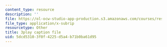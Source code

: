 ```yaml
---
content_type: resource
description: ''
file: https://ol-ocw-studio-app-production.s3.amazonaws.com/courses/res-6-006-video-demonstrations-in-lasers-and-optics-spring-2008/5dcd53103f0f4225d5a4b71b0ba61d95_J4Ecq7hIzYU.srt
file_type: application/x-subrip
resourcetype: Other
title: 3play caption file
uid: 5dcd5310-3f0f-4225-d5a4-b71b0ba61d95
---
```

